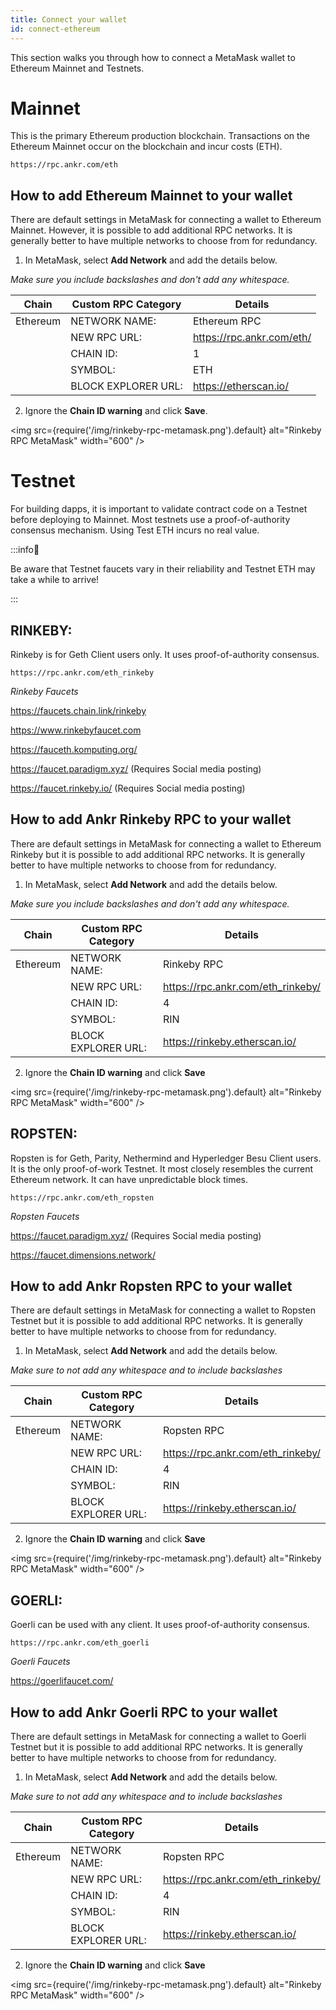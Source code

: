 ```yaml
---
title: Connect your wallet
id: connect-ethereum
---
```


This section walks you through how to connect a MetaMask wallet to Ethereum Mainnet and Testnets.


# Mainnet

This is the primary Ethereum production blockchain. Transactions on the Ethereum Mainnet occur on the blockchain and incur costs (ETH).

```
https://rpc.ankr.com/eth
``` 

## How to add Ethereum Mainnet to your wallet

There are default settings in MetaMask for connecting a wallet to Ethereum Mainnet. However, it is possible to add additional RPC networks. It is generally better to have multiple networks to choose from for redundancy. 

1. In MetaMask, select **Add Network** and add the details below. 

  *Make sure you include backslashes and don't add any whitespace.*

  | **Chain** | **Custom RPC Category** | **Details**               |
  | --------- | ----------------------- | ------------------------- |
  | Ethereum  | NETWORK NAME:           | Ethereum RPC              |
  |           | NEW RPC URL:            | https://rpc.ankr.com/eth/ |
  |           | CHAIN ID:               | 1                         |
  |           | SYMBOL:                 | ETH                       |
  |           | BLOCK EXPLORER URL:     | https://etherscan.io/     |

2. Ignore the **Chain ID warning** and click **Save**.

<img src={require('/img/rinkeby-rpc-metamask.png').default} alt="Rinkeby RPC MetaMask" width="600" />



# Testnet

For building dapps, it is important to validate contract code on a Testnet before deploying to Mainnet. Most testnets use a proof-of-authority consensus mechanism. Using Test ETH incurs no real value. 

:::info🚰 

Be aware that Testnet faucets vary in their reliability and Testnet ETH may take a while to arrive!

:::

## RINKEBY:

Rinkeby is for Geth Client users only. It uses proof-of-authority consensus. 

```
https://rpc.ankr.com/eth_rinkeby
```

*Rinkeby Faucets*

https://faucets.chain.link/rinkeby

https://www.rinkebyfaucet.com

https://fauceth.komputing.org/

https://faucet.paradigm.xyz/ (Requires Social media posting)

https://faucet.rinkeby.io/ (Requires Social media posting)


## How to add Ankr Rinkeby RPC to your wallet

There are default settings in MetaMask for connecting a wallet to Ethereum Rinkeby but it is possible to add additional RPC networks. It is generally better to have multiple networks to choose from for redundancy. 

1. In MetaMask, select **Add Network** and add the details below. 

 *Make sure you include backslashes and don't add any whitespace.*

  | **Chain** | **Custom RPC Category** | **Details**               |
  | --------- | ----------------------- | ------------------------- |
  | Ethereum  | NETWORK NAME:           | Rinkeby RPC              |
  |           | NEW RPC URL:            | https://rpc.ankr.com/eth_rinkeby/|
  |           | CHAIN ID:               | 4                        |
  |           | SYMBOL:                 | RIN                     |
  |           | BLOCK EXPLORER URL:     | https://rinkeby.etherscan.io/    |

2. Ignore the **Chain ID warning** and click **Save**

<img src={require('/img/rinkeby-rpc-metamask.png').default} alt="Rinkeby RPC MetaMask" width="600" />



## ROPSTEN:

Ropsten is for Geth, Parity, Nethermind and Hyperledger Besu Client users. It is the only proof-of-work Testnet. It most closely resembles the current Ethereum network. It can have unpredictable block times. 

```
https://rpc.ankr.com/eth_ropsten
```

*Ropsten Faucets*

https://faucet.paradigm.xyz/ (Requires Social media posting)

https://faucet.dimensions.network/ 


## How to add Ankr Ropsten RPC to your wallet

There are default settings in MetaMask for connecting a wallet to Ropsten Testnet but it is possible to add additional RPC networks. It is generally better to have multiple networks to choose from for redundancy. 


1. In MetaMask, select **Add Network** and add the details below. 

  *Make sure to not add any whitespace and to include backslashes*

  | **Chain** | **Custom RPC Category** | **Details**               |
  | --------- | ----------------------- | ------------------------- |
  | Ethereum  | NETWORK NAME:           | Ropsten RPC              |
  |           | NEW RPC URL:            | https://rpc.ankr.com/eth_rinkeby/|
  |           | CHAIN ID:               | 4                        |
  |           | SYMBOL:                 | RIN                     |
|           | BLOCK EXPLORER URL:     | https://rinkeby.etherscan.io/    |

2. Ignore the **Chain ID warning** and click **Save**

  <img src={require('/img/rinkeby-rpc-metamask.png').default} alt="Rinkeby RPC MetaMask" width="600" />




## GOERLI:

Goerli can be used with any client. It uses proof-of-authority consensus.

```
https://rpc.ankr.com/eth_goerli
```

*Goerli Faucets*

https://goerlifaucet.com/


## How to add Ankr Goerli RPC to your wallet

There are default settings in MetaMask for connecting a wallet to Goerli Testnet but it is possible to add additional RPC networks. It is generally better to have multiple networks to choose from for redundancy. 


1. In MetaMask, select **Add Network** and add the details below. 

  *Make sure to not add any whitespace and to include backslashes*

  | **Chain** | **Custom RPC Category** | **Details**               |
  | --------- | ----------------------- | ------------------------- |
  | Ethereum  | NETWORK NAME:           | Ropsten RPC              |
  |           | NEW RPC URL:            | https://rpc.ankr.com/eth_rinkeby/|
  |           | CHAIN ID:               | 4                        |
  |           | SYMBOL:                 | RIN                     |
|           | BLOCK EXPLORER URL:     | https://rinkeby.etherscan.io/    |

2. Ignore the **Chain ID warning** and click **Save**

  <img src={require('/img/rinkeby-rpc-metamask.png').default} alt="Rinkeby RPC MetaMask" width="600" />



